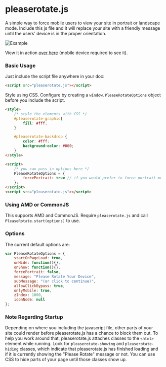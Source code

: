 pleaserotate.js
===============

A simple way to force mobile users to view your site in portrait or landscape
mode.  Include this js file and it will replace your site with a friendly
message until the users' device is in the proper orientation.

![Example](https://raw.githubusercontent.com/arscan/pleaserotate.js/master/demo.gif "Example")

View it in action [over here](https://www.robscanlon.com/encom-boardroom/) (mobile device
required to see it).

### Basic Usage

Just include the script file anywhere in your doc:

```html
<script src="pleaserotate.js"></script>
```

Style using CSS.  Configure by creating a `window.PleaseRotateOptions` object
before you include the script.

```html
<style>
    /* style the elements with CSS */
    #pleaserotate-graphic{
        fill: #fff;
    }

    #pleaserotate-backdrop {
        color: #fff;
        background-color: #000;
    }
</style>

<script>
    /* you can pass in options here */
    PleaseRotateOptions = {
        forcePortrait: true // if you would prefer to force portrait mode
    };
</script>
<script src="pleaserotate.js"></script>
```

### Using AMD or CommonJS

This supports AMD and CommonJS.  Require ```pleaserotate.js``` and call
```PleaseRotate.start(options)``` to use.

### Options

The current default options are:

```javascript
var PleaseRotateOptions = {
    startOnPageLoad: true,
    onHide: function(){},
    onShow: function(){},
    forcePortrait: false,
    message: "Please Rotate Your Device",
    subMessage: "(or click to continue)",
    allowClickBypass: true,
    onlyMobile: true,
    zIndex: 1000,
    iconNode: null
};
```

### Note Regarding Startup

Depending on where you including the javascript file, other parts of your site
could render before pleaserotate.js has a chance to block them out.  To help
you  work around that, pleaserotate.js attaches classes to the ```<html>```
element while running.  Look for ```pleaserotate-showing``` and
```pleaserotate-hiding``` classes, which indicate that pleaserotate.js has
finished loading and if it is currently showing the "Please Rotate" message or
not.  You can use CSS to hide parts of your page until those classes show up.
